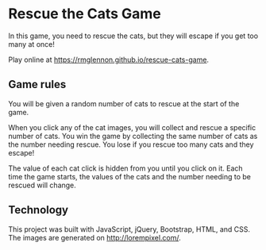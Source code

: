 # Rescue the Cats Game

In this game, you need to rescue the cats, but they will escape if you get too many at once!

Play online at https://rmglennon.github.io/rescue-cats-game.

 ## Game rules

 You will be given a random number of cats to rescue at the start of the game.

 When you click any of the cat images, you will collect and rescue a specific number of cats. You win the game by collecting the same number of cats as the number needing rescue. You lose if you rescue too many cats and they escape!

 The value of each cat click is hidden from you until you click on it. Each time the game starts, the values of the cats and the number needing to be rescued will change.

 ## Technology

 This project was built with JavaScript, jQuery, Bootstrap, HTML, and CSS. The images are generated on http://lorempixel.com/.
